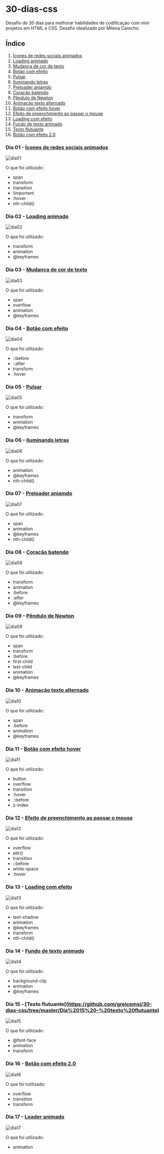 # 30-dias-css
Desafio de 30 dias para melhorar habilidades de codificação com mini projetos em HTML e CSS. Desafio idealizado por Milena Carecho.

## Índice
                
1. [Ícones de redes sociais animados ](https://github.com/greicemsj/30-dias-css/tree/master/Dia%2001%20-%20ícone%20de%20mídia%20social%20em%20camadas)
2. [Loading animado](https://github.com/greicemsj/30-dias-css/tree/master/Dia%2002%20-%20loading%20animado)
3. [Mudança de cor de texto](https://github.com/greicemsj/30-dias-css/tree/master/Dia%2003%20-%20mudança%20de%20cor%20de%20texto)
4. [Botão com efeito](https://github.com/greicemsj/30-dias-css/tree/master/Dia%2004%20-%20botão%20com%20efeito)
5. [Pulsar](https://github.com/greicemsj/30-dias-css/tree/master/Dia%2005%20-%20pulsar)
6. [Iluminando letras](https://github.com/greicemsj/30-dias-css/tree/master/Dia%2006%20-%20iluminando%20letras)
7. [Preloader aniamdo](https://github.com/greicemsj/30-dias-css/tree/master/Dia%2007%20-%20preloader%20animado)
8. [Coração batendo](https://github.com/greicemsj/30-dias-css/tree/master/Dia%2008%20-%20coração%20batendo)
9. [Pêndulo de Newton](https://github.com/greicemsj/30-dias-css/tree/master/Dia%2009%20-%20pêndulo%20de%20newton)
10. [Animação texto alternado](https://github.com/greicemsj/30-dias-css/tree/master/Dia%2010%20-%20animação%20texto%20alternado)
11. [Botão com efeito hover](https://github.com/greicemsj/30-dias-css/tree/master/Dia%2011%20-%20botão%20com%20efeito%20hover)
12. [Efeito de preenchimento ao passar o mouse](https://github.com/greicemsj/30-dias-css/tree/master/Dia%2012%20-%20efeito%20de%20preenchimento%20ao%20passar%20o%20mouse)
13. [Loading com efeito](https://github.com/greicemsj/30-dias-css/tree/master/Dia%2013%20-%20loading%20com%20efeito)
14. [Fundo de texto animado](https://github.com/greicemsj/30-dias-css/tree/master/Dia%2014%20-%20fundo%20de%20texto%20animado)
15. [Texto flutuante](https://github.com/greicemsj/30-dias-css/tree/master/Dia%2015%20-%20texto%20flutuante)
16. [Botão com efeito 2.0](https://github.com/greicemsj/30-dias-css/tree/master/Dia%2016%20-%20botão%20com%20efeito%202.0)



### Dia 01 - [Ícones de redes sociais animados ](https://github.com/greicemsj/30-dias-css/tree/master/Dia%2001%20-%20ícone%20de%20mídia%20social%20em%20camadas)

![dia01](https://user-images.githubusercontent.com/51206170/114206459-bee41d00-9931-11eb-8afc-6206dec7f09e.gif)

O que foi utilizado: 
- span
- transform
- transition
- !important
- :hover
- nth-child()



### Dia 02 - [Loading animado](https://github.com/greicemsj/30-dias-css/tree/master/Dia%2002%20-%20loading%20animado)

![dia02](https://user-images.githubusercontent.com/51206170/114206844-1edac380-9932-11eb-8259-b473cecc1cf6.gif)

O que foi utilizado:
- transform
- animation
- @keyframes



### Dia 03 - [Mudança de cor de texto](https://github.com/greicemsj/30-dias-css/tree/master/Dia%2003%20-%20mudança%20de%20cor%20de%20texto)

![dia03](https://user-images.githubusercontent.com/51206170/114209235-c953e600-9934-11eb-9786-cd03ba9b16d2.gif)

O que foi utilizado:
- span
- overflow
- animation
- @keyframes



### Dia 04 - [Botão com efeito](https://github.com/greicemsj/30-dias-css/tree/master/Dia%2004%20-%20botão%20com%20efeito)

![dia04](https://user-images.githubusercontent.com/51206170/114209894-86ded900-9935-11eb-9233-29c36bb14567.gif)

O que foi utilizado:
- ::before
- ::after
- transform
- :hover



### Dia 05 - [Pulsar](https://github.com/greicemsj/30-dias-css/tree/master/Dia%2005%20-%20pulsar)

![dia05](https://user-images.githubusercontent.com/51206170/114210171-d4f3dc80-9935-11eb-86c5-1464021353fb.gif)

O que foi utilizado:
- transform
- animation
- @keyframes



### Dia 06 - [Iluminando letras](https://github.com/greicemsj/30-dias-css/tree/master/Dia%2006%20-%20iluminando%20letras)

![dia06](https://user-images.githubusercontent.com/51206170/114210329-053b7b00-9936-11eb-8066-06659f9c2690.gif)

O que foi utilizado:
- animation
- @keyframes
- nth-child()



### Dia 07 - [Preloader aniamdo](https://github.com/greicemsj/30-dias-css/tree/master/Dia%2007%20-%20preloader%20animado)

![dia07](https://user-images.githubusercontent.com/51206170/114210467-3156fc00-9936-11eb-8501-51e347b4ab7a.gif)

O que foi utilizado:
- span
- animation
- @keyframes
- nth-child()



### Dia 08 - [Coração batendo](https://github.com/greicemsj/30-dias-css/tree/master/Dia%2008%20-%20coração%20batendo)

![dia08](https://user-images.githubusercontent.com/51206170/114210874-5d727d00-9936-11eb-8f8b-aa1b5a750147.gif)

O que foi utilizado:
- transform
- animation
- :before
- :after
- @keyframes



### Dia 09 - [Pêndulo de Newton](https://github.com/greicemsj/30-dias-css/tree/master/Dia%2009%20-%20pêndulo%20de%20newton)

![dia09](https://user-images.githubusercontent.com/51206170/114280458-aea26f80-9a0f-11eb-98ec-1145c3f0dd10.gif)

O que foi utilizado:
- span
- transform
- :before
- first-child
- last-child
- animation
- @keyframes



### Dia 10 - [Animação texto alternado](https://github.com/greicemsj/30-dias-css/tree/master/Dia%2010%20-%20animação%20texto%20alternado)

![dia10](https://user-images.githubusercontent.com/51206170/114313796-66965200-9ace-11eb-8cff-dba99a06514a.gif)

O que foi utilizado:
- span
- :before
- animation
- @keyframes



### Dia 11 - [Botão com efeito hover](https://github.com/greicemsj/30-dias-css/tree/master/Dia%2011%20-%20botão%20com%20efeito%20hover)

![dia11](https://user-images.githubusercontent.com/51206170/114447205-8306bd00-9ba8-11eb-9055-ba5b91366c03.gif)

O que foi utilizado:
- button
- overflow
- transition
- :hover
- ::before
- z-index 



### Dia 12 - [Efeito de preenchimento ao passar o mouse](https://github.com/greicemsj/30-dias-css/tree/master/Dia%2012%20-%20efeito%20de%20preenchimento%20ao%20passar%20o%20mouse)

![dia12](https://user-images.githubusercontent.com/51206170/114617183-2ece0c80-9c7e-11eb-8532-00f5405b5503.gif)

O que foi utilizado:
- overflow
- attr()
- transition
- ::before
- white-space
- :hover



### Dia 13 - [Loading com efeito](https://github.com/greicemsj/30-dias-css/tree/master/Dia%2013%20-%20loading%20com%20efeito)

![dia13](https://user-images.githubusercontent.com/51206170/114757687-8a59d200-9d32-11eb-8f5d-a84ef29d2461.gif)

O que foi utilizado:
- text-shadow
- animation
- @keyframes
- transform
- nth-child()



### Dia 14 - [Fundo de texto animado](https://github.com/greicemsj/30-dias-css/tree/master/Dia%2014%20-%20fundo%20de%20texto%20animado)

![dia14](https://user-images.githubusercontent.com/51206170/114914036-3e716080-9df8-11eb-8598-c5e99c584c0d.gif)

O que foi utilizado:
- background-clip
- animation
- @keyframes



### Dia 15 - [Texto flutuante[(https://github.com/greicemsj/30-dias-css/tree/master/Dia%2015%20-%20texto%20flutuante)

![dia15](https://user-images.githubusercontent.com/51206170/115086949-a5b80f00-9ee3-11eb-981c-81879161740a.gif)

O que foi utilizado:
- @font-face
- animation
- transform



### Dia 16 - [Botão com efeito 2.0](https://github.com/greicemsj/30-dias-css/tree/master/Dia%2016%20-%20botão%20com%20efeito%202.0)

![dia16](https://user-images.githubusercontent.com/51206170/115120201-95a33c80-9f82-11eb-85e9-46b50e653830.gif)

O que foi tutilizado:
- overflow
- transition
- transform



### Dia 17 - [Loader animado]()

![dia17](https://user-images.githubusercontent.com/51206170/115153202-1d547e00-a04b-11eb-9a1c-b0430eb7dd86.gif)

O que foi utilizado:
- animation
